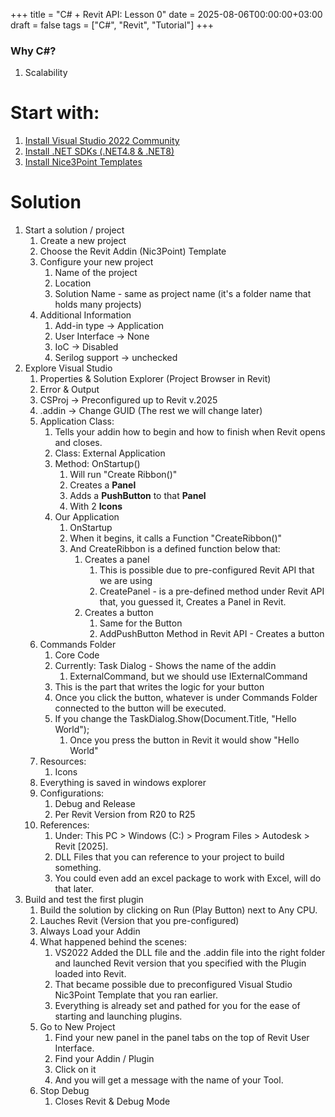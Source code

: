 +++
title = "C# + Revit API: Lesson 0"
date = 2025-08-06T00:00:00+03:00
draft = false
tags = ["C#", "Revit", "Tutorial"]
+++

### Why C#?
1. Scalability

# Start with:
1. [Install Visual Studio 2022 Community](https://visualstudio.microsoft.com/downloads/)
2. [Install .NET SDKs (.NET4.8 & .NET8)](https://dotnet.microsoft.com/en-us/download/visual-studio-sdks)
3. [Install Nice3Point Templates](https://github.com/Nice3point/RevitTemplates)
# Solution
1. Start a solution / project
	1. Create a new project
	2. Choose the Revit Addin (Nic3Point) Template
	3. Configure your new project
		1. Name of the project
		2. Location 
		3. Solution Name - same as project name (it's a folder name that holds many projects)
	4. Additional Information
		1. Add-in type -> Application
		2. User Interface -> None
		3. IoC -> Disabled
		4. Serilog support -> unchecked
2. Explore Visual Studio
	1. Properties & Solution Explorer (Project Browser in Revit)
	2. Error & Output
	3. CSProj -> Preconfigured up to Revit v.2025
	4. .addin -> Change GUID (The rest we will change later)
	5. Application Class:
		1. Tells your addin how to begin and how to finish when Revit opens and closes.
		2. Class: External Application
		3. Method: OnStartup()
			1. Will run "Create Ribbon()"
			2. Creates a **Panel** 
			3. Adds a **PushButton** to that **Panel**
			4. With 2 **Icons**
		4. Our Application
			1. OnStartup
			2. When it begins, it calls a Function "CreateRibbon()"
			3. And CreateRibbon is a defined function below that:
				1. Creates a panel
					1. This is possible due to pre-configured Revit API that we are using
					2. CreatePanel - is a pre-defined method under Revit API that, you guessed it, Creates a Panel in Revit.
				2. Creates a button
					1. Same for the Button 
					2. AddPushButton Method in Revit API - Creates a button 
	6. Commands Folder
		1. Core Code
		2. Currently: Task Dialog - Shows the name of the addin
			1. ExternalCommand, but we should use IExternalCommand
		3. This is the part that writes the logic for your button
		4. Once you click the button, whatever is under Commands Folder connected to the button will be executed.
		5. If you change the TaskDialog.Show(Document.Title, "Hello World");
			1. Once you press the button in Revit it would show "Hello World" 
	7. Resources:
		1. Icons
	8. Everything is saved in windows explorer
	9. Configurations:
		1. Debug and Release
		2. Per Revit Version from R20 to R25
	10. References:
		1. Under: This PC > Windows (C:) > Program Files > Autodesk > Revit [2025].
		2. DLL Files that you can reference to your project to build something.
		3. You could even add an excel package to work with Excel, will do that later.
3. Build and test the first plugin
	1. Build the solution by clicking on Run (Play Button) next to Any CPU.
	2. Lauches Revit (Version that you pre-configured)
	3. Always Load your Addin
	4. What happened behind the scenes:
		1. VS2022 Added the DLL file and the .addin file into the right folder and launched Revit version that you specified with the Plugin loaded into Revit.
		2. That became possible due to preconfigured Visual Studio Nic3Point Template that you ran earlier. 
		3. Everything is already set and pathed for you for the ease of starting and launching plugins.
	5. Go to New Project
		1. Find your new panel in the panel tabs on the top of Revit User Interface.
		2. Find your Addin / Plugin 
		3. Click on it 
		4. And you will get a message with the name of your Tool.
	6. Stop Debug
		1. Closes Revit & Debug Mode


